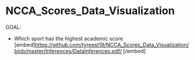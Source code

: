 # NCCA_Scores_Data_Visualization
GOAL:
- Which sport has the highest academic score
[embed]https://github.com/tyreest19/NCCA_Scores_Data_Visualization/blob/master/Inferences/DataInferences.pdf/ [/embed]
